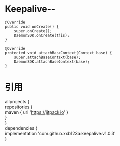 # Keepalive--
    @Override
    public void onCreate() {
        super.onCreate();
        DaemonSDK.onCreate(this);
    }

    @Override
    protected void attachBaseContext(Context base) {
        super.attachBaseContext(base);
        DaemonSDK.attachBaseContext(base);
    }
# 引用
allprojects {  
		repositories {  
			maven { url 'https://jitpack.io' }  
		}  
}    
dependencies {  
    implementation 'com.github.xxb123a:keepalive:v1.0.3'   
}
